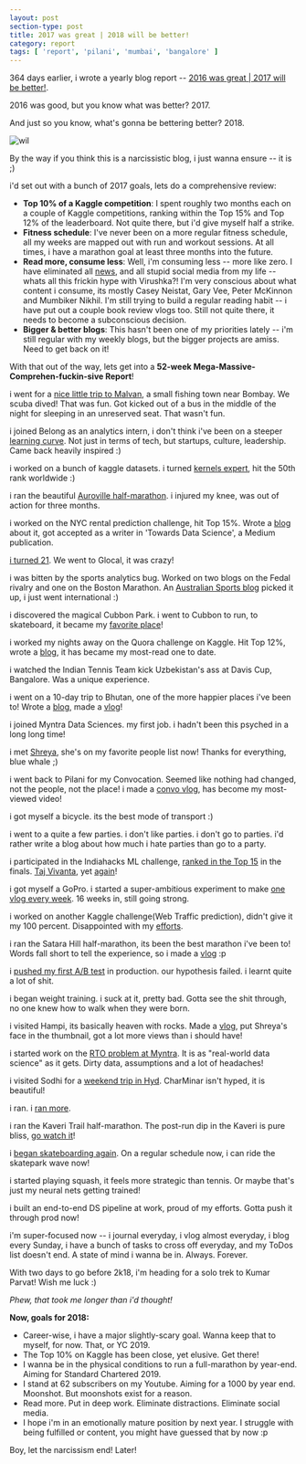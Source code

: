 ```yaml
---
layout: post
section-type: post
title: 2017 was great | 2018 will be better!
category: report
tags: [ 'report', 'pilani', 'mumbai', 'bangalore' ]
---
```


364 days earlier, i wrote a yearly blog report -- [2016 was great \| 2017 will be better!](https://shubh24.github.io/shubh24.github.com/report/2016/12/29/2016-was-great-2017-will-be-better!.html). 

2016 was good, but you know what was better? 2017. 

And just so you know, what's gonna be bettering better? 2018.

![wil]({{site.baseurl}}/images/IMG_20171105_200345657.jpg)

By the way if you think this is a narcissistic blog, i just wanna ensure -- it is ;)

i'd set out with a bunch of 2017 goals, lets do a comprehensive review:
 - **Top 10% of a Kaggle competition**: I spent roughly two months each on a couple of Kaggle competitions, ranking within the Top 15% and Top 12% of the leaderboard. Not quite there, but i'd give myself half a strike.
 - **Fitness schedule**: I've never been on a more regular fitness schedule, all my weeks are mapped out with run and workout sessions. At all times, i have a marathon goal at least three months into the future. 
 - **Read more, consume less**: Well, i'm consuming less -- more like zero. I have eliminated all [news](https://jamesaltucher.com/2012/07/go-on-a-news-diet-starting-today/), and all stupid social media from my life -- whats all this frickin hype with Virushka?! I'm very conscious about what content i consume, its mostly Casey Neistat, Gary Vee, Peter McKinnon and Mumbiker Nikhil. I'm still trying to build a regular reading habit -- i have put out a couple book review vlogs too. Still not quite there, it needs to become a subconscious decision.
 - **Bigger & better blogs**: This hasn't been one of my priorities lately -- i'm still regular with my weekly blogs, but the bigger projects are amiss. Need to get back on it!

With that out of the way, lets get into a **52-week Mega-Massive-Comprehen-fuckin-sive Report**! 

i went for a [nice little trip to Malvan](https://www.youtube.com/watch?v=aBqzNjdplgQ), a small fishing town near Bombay. We scuba dived! That was fun. Got kicked out of a bus in the middle of the night for sleeping in an unreserved seat. That wasn't fun.

i joined Belong as an analytics intern, i don't think i've been on a steeper [learning curve](https://shubh24.github.io/shubh24.github.com/report/2017/06/17/What-I-learnt-in-my-internship-at-Belong!.html). Not just in terms of tech, but startups, culture, leadership. Came back heavily inspired :)

i worked on a bunch of kaggle datasets. i turned [kernels expert](https://www.kaggle.com/shubh24), hit the 50th rank worldwide :)

i ran the beautiful [Auroville half-marathon](https://www.youtube.com/watch?v=BfWC7ROX4GE). i injured my knee, was out of action for three months. 

i worked on the NYC rental prediction challenge, hit Top 15%. Wrote a [blog](https://towardsdatascience.com/analytics-on-the-new-york-rental-market-top-17-on-kaggle-91bb139d8f4b) about it, got accepted as a writer in 'Towards Data Science', a Medium publication.

[i turned 21](https://shubh24.github.io/shubh24.github.com/report/2017/02/26/The-streak-is-back,-as-i-turn-21-Weekly-Report-29.html). We went to Glocal, it was crazy!

i was bitten by the sports analytics bug. Worked on two blogs on the Fedal rivalry and one on the Boston Marathon. An [Australian Sports blog](https://tennisnerds.blogspot.in/2017/05/featured-guest-blog-deep-dive-analysis.html?spref=fb) picked it up, i just went international :)

i discovered the magical Cubbon Park. i went to Cubbon to run, to skateboard, it became my [favorite place](https://youtu.be/bDbI1ZeJVGI)!

i worked my nights away on the Quora challenge on Kaggle. Hit Top 12%, wrote a [blog](https://towardsdatascience.com/identifying-duplicate-questions-on-quora-top-12-on-kaggle-4c1cf93f1c30), it has became my most-read one to date.

i watched the Indian Tennis Team kick Uzbekistan's ass at Davis Cup, Bangalore. Was a unique experience.

i went on a 10-day trip to Bhutan, one of the more happier places i've been to! Wrote a [blog](https://shubh24.github.io/shubh24.github.com/travel/2017/06/27/Bhutan-An-overload-of-culture-shocks!.html), made a [vlog](https://youtu.be/SXZzhEcZJY8)! 

i joined Myntra Data Sciences. my first job. i hadn't been this psyched in a long long time!

i met [Shreya](https://www.facebook.com/shreya.singh.9421450), she's on my favorite people list now! Thanks for everything, blue whale ;)

i went back to Pilani for my Convocation. Seemed like nothing had changed, not the people, not the place! i made a [convo vlog](https://www.youtube.com/watch?v=8iqvzB90DsU), has become my most-viewed video!

i got myself a bicycle. its the best mode of transport :)

i went to a quite a few parties. i don't like parties. i don't go to parties. i'd rather write a blog about how much i hate parties than go to a party.

i participated in the Indiahacks ML challenge, [ranked in the Top 15](https://shubh24.github.io/shubh24.github.com/math/2017/07/04/Top-15-finish-in-Indiahacks-Machine-Learning-challenge!.html) in the finals. [Taj Vivanta](https://www.youtube.com/watch?v=-Lns1r4WAx4), yet [again](https://www.youtube.com/watch?v=Cb4HfhoCpII)!

i got myself a GoPro. i started a super-ambitious experiment to make [one vlog every week](https://www.youtube.com/watch?v=HaLl6--HLKw). 16 weeks in, still going strong.

i worked on another Kaggle challenge(Web Traffic prediction), didn't give it my 100 percent. Disappointed with my [efforts](https://shubh24.github.io/shubh24.github.com/math/2017/09/10/Predicting-web-traffic-on-Wikipedia-Live-Kaggle-Competition.html).

i ran the Satara Hill half-marathon, its been the best marathon i've been to! Words fall short to tell the experience, so i made a [vlog](https://www.youtube.com/watch?v=bsIG415SKNU) :p

i [pushed my first A/B test](https://shubh24.github.io/shubh24.github.com/report/2017/10/15/Pushing-and-reporting-my-first-A-B-test-in-production,-and-completing-Rafa-Weekly-Report-59.html) in production. our hypothesis failed. i learnt quite a lot of shit.

i began weight training. i suck at it, pretty bad. Gotta see the shit through, no one knew how to walk when they were born.

i visited Hampi, its basically heaven with rocks. Made a [vlog](https://www.youtube.com/watch?v=btEXQww5Orw), put Shreya's face in the thumbnail, got a lot more views than i should have!

i started work on the [RTO problem at Myntra](https://shubh24.github.io/shubh24.github.com/report/2017/10/30/Working-full-time-on-the-RTO-problem,-and-a-weekend-trip-to-Hyderabad-Weekly-Report-61.html). It is as "real-world data science" as it gets. Dirty data, assumptions and a lot of headaches!

i visited Sodhi for a [weekend trip in Hyd](https://www.youtube.com/watch?v=o8KEZWu-tWs). CharMinar isn't hyped, it is beautiful! 

i ran. i [ran more](https://www.youtube.com/watch?v=lV2HekBDkRY).

i ran the Kaveri Trail half-marathon. The post-run dip in the Kaveri is pure bliss, [go watch it](https://www.youtube.com/watch?v=3_9eOfFuGoI)!  

i [began skateboarding again](https://www.youtube.com/watch?v=3D1G3nuSIao). On a regular schedule now, i can ride the skatepark wave now!

i started playing squash, it feels more strategic than tennis. Or maybe that's just my neural nets getting trained!

i built an end-to-end DS pipeline at work, proud of my efforts. Gotta push it through prod now! 

i'm super-focused now -- i journal everyday, i vlog almost everyday, i blog every Sunday, i have a bunch of tasks to cross off everyday, and my ToDos list doesn't end. A state of mind i wanna be in. Always. Forever.

With two days to go before 2k18, i'm heading for a solo trek to Kumar Parvat! Wish me luck :)

*Phew, that took me longer than i'd thought!*

**Now, goals for 2018:**
 - Career-wise, i have a major slightly-scary goal. Wanna keep that to myself, for now. That, or YC 2019.
 - The Top 10% on Kaggle has been close, yet elusive. Get there!
 - I wanna be in the physical conditions to run a full-marathon by year-end. Aiming for Standard Chartered 2019.
 - I stand at 62 subscribers on my Youtube. Aiming for a 1000 by year end. Moonshot. But moonshots exist for a reason.
 - Read more. Put in deep work. Eliminate distractions. Eliminate social media. 
 - I hope i'm in an emotionally mature position by next year. I struggle with being fulfilled or content, you might have guessed that by now :p

Boy, let the narcissism end! Later!